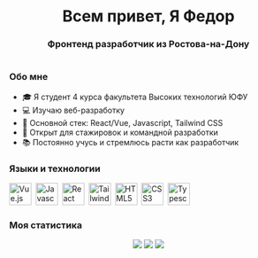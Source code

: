 <div id="header" align='center'><h1> Всем привет, Я Федор</h1>
<h3>Фронтенд разработчик из Ростова-на-Дону</h3>
</div>
<div id="socials" align="center">
    <a href='https://t.me/silius24'>
        <img scr='https://img.shields.io/badge/telegram-1DA1F2?style=for-the-badge&logo=telegram&logoColor=white' />
    </a>
</div>

### Обо мне

- 🎓 Я студент 4 курса факультета Высоких технологий ЮФУ
- 💻 Изучаю веб-разработку
- 🔧 Основной стек: React/Vue, Javascript, Tailwind CSS
- 🚀 Открыт для стажировок и командной разработки
- 📚 Постоянно учусь и стремлюсь расти как разработчик

### Языки и технологии

<img src="https://cdn.jsdelivr.net/gh/devicons/devicon@latest/icons/vuejs/vuejs-original.svg" width=40 height=40 title="Vue.js"/>&nbsp;
<img src="https://cdn.jsdelivr.net/gh/devicons/devicon@latest/icons/javascript/javascript-original.svg" width=40 height=40 title="Javascript"/>&nbsp;
<img src="https://cdn.jsdelivr.net/gh/devicons/devicon@latest/icons/react/react-original.svg" width=40 height=40 title="React"/>&nbsp;
<img src="https://cdn.jsdelivr.net/gh/devicons/devicon@latest/icons/tailwindcss/tailwindcss-original.svg" width=40 height=40 title="TailwindCSS"/>&nbsp;
<img src="https://cdn.jsdelivr.net/gh/devicons/devicon@latest/icons/html5/html5-original.svg" width=40 height=40 title="HTML5"/>&nbsp;
<img src="https://cdn.jsdelivr.net/gh/devicons/devicon@latest/icons/css3/css3-original.svg" width=40 heigth=40 title="CSS3"/>&nbsp;
<img src="https://cdn.jsdelivr.net/gh/devicons/devicon@latest/icons/typescript/typescript-original.svg" width=40 heigth=40 title="Typescript"/>&nbsp;

### Моя статистика

<div id="stat" align="center">
<img src="http://github-profile-summary-cards.vercel.app/api/cards/profile-details?username=silius124&theme=aura_dark"/>

<img src="http://github-profile-summary-cards.vercel.app/api/cards/most-commit-language?username=silius124&theme=aura_dark"/>

<img src="http://github-profile-summary-cards.vercel.app/api/cards/productive-time?username=silius124&theme=aura_dark&utcOffset=8"/>
</div>
